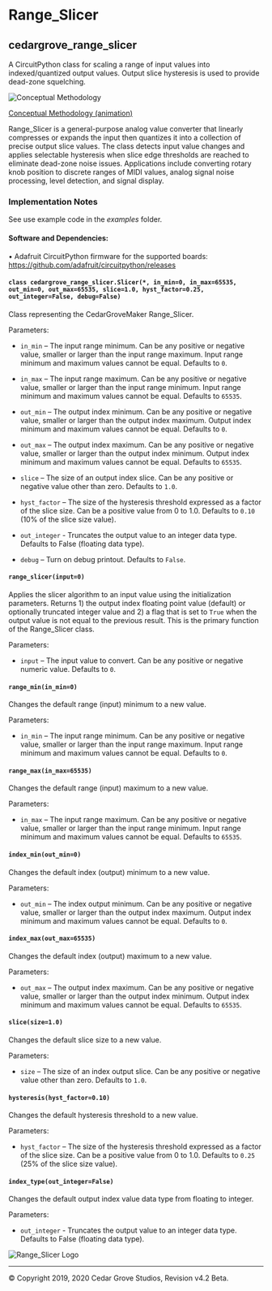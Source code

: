 # Range_Slicer
## cedargrove_range_slicer
A CircuitPython class for scaling a range of input values into indexed/quantized output values. Output slice hysteresis is used to provide dead-zone squelching.

![Conceptual Methodology](https://github.com/CedarGroveStudios/Range_Slicer/blob/master/docs/conceptual%202019-03-05.png)

[Conceptual Methodology (animation)](https://youtu.be/ndU70NTm_Bk)

Range_Slicer is a general-purpose analog value converter that linearly compresses or expands the input then quantizes it into a collection of precise output slice values. The class detects input value changes and applies selectable hysteresis when slice edge thresholds are reached to eliminate dead-zone noise issues. Applications include converting rotary knob position to discrete ranges of MIDI values, analog signal noise processing, level detection, and signal display.

### Implementation Notes

See use example code in the _examples_ folder.

#### Software and Dependencies:
•	Adafruit CircuitPython firmware for the supported boards: https://github.com/adafruit/circuitpython/releases


#### ```class cedargrove_range_slicer.Slicer(*, in_min=0, in_max=65535, out_min=0, out_max=65535, slice=1.0, hyst_factor=0.25, out_integer=False, debug=False)```

Class representing the CedarGroveMaker Range_Slicer.

Parameters:	

-	`in_min` – The input range minimum. Can be any positive or negative value, smaller or larger than the input range maximum. Input range minimum and maximum values cannot be equal. Defaults to `0`.

-	`in_max` – The input range maximum. Can be any positive or negative value, smaller or larger than the input range minimum. Input range minimum and maximum values cannot be equal. Defaults to `65535`.

-	`out_min` – The output index minimum. Can be any positive or negative value, smaller or larger than the output index maximum. Output index minimum and maximum values cannot be equal. Defaults to `0`.

-	`out_max` – The output index maximum. Can be any positive or negative value, smaller or larger than the output index minimum. Output index minimum and maximum values cannot be equal. Defaults to `65535`.

-	`slice` – The size of an output index slice. Can be any positive or negative value other than zero. Defaults to `1.0`.

-	`hyst_factor` – The size of the hysteresis threshold expressed as a factor of the slice size. Can be a positive value from 0 to 1.0. Defaults to `0.10` (10% of the slice size value).

- `out_integer` - Truncates the output value to an integer data type. Defaults to False (floating data type).

-	`debug` – Turn on debug printout. Defaults to `False`.

#### `range_slicer(input=0)`

Applies the slicer algorithm to an input value using the initialization parameters. Returns 1) the output index floating point value (default) or optionally truncated integer value and 2) a flag that is set to `True` when the output value is not equal to the previous result. This is the primary function of the Range_Slicer class.

Parameters:	

- `input` – The input value to convert. Can be any positive or negative numeric value. Defaults to `0`.


#### `range_min(in_min=0)` 

Changes the default range (input) minimum to a new value.

Parameters:	

- `in_min` – The input range minimum. Can be any positive or negative value, smaller or larger than the input range maximum. Input range minimum and maximum values cannot be equal. Defaults to `0`.


#### `range_max(in_max=65535)` 

Changes the default range (input) maximum to a new value.

Parameters:	

- `in_max` – The input range maximum. Can be any positive or negative value, smaller or larger than the input range minimum. Input range minimum and maximum values cannot be equal. Defaults to `65535`.

#### `index_min(out_min=0)` 

Changes the default index (output) minimum to a new value.

Parameters:	

- `out_min` – The index output minimum. Can be any positive or negative value, smaller or larger than the output index maximum. Output index minimum and maximum values cannot be equal. Defaults to `0`.

#### `index_max(out_max=65535)` 

Changes the default index (output) maximum to a new value.

Parameters:	

- `out_max` – The output index maximum. Can be any positive or negative value, smaller or larger than the output index minimum. Output index minimum and maximum values cannot be equal. Defaults to `65535`.

#### `slice(size=1.0)` 

Changes the default slice size to a new value.

Parameters:	

- `size` – The size of an index output slice. Can be any positive or negative value other than zero. Defaults to `1.0`.


#### `hysteresis(hyst_factor=0.10)`

Changes the default hysteresis threshold to a new value.

Parameters:	

- `hyst_factor` – The size of the hysteresis threshold expressed as a factor of the slice size. Can be a positive value from 0 to 1.0. Defaults to `0.25` (25% of the slice size value).


#### `index_type(out_integer=False)`

Changes the default output index value data type from floating to integer.

Parameters:	

- `out_integer` - Truncates the output value to an integer data type. Defaults to False (floating data type).


![Range_Slicer Logo](https://github.com/CedarGroveStudios/Range_Slicer/blob/master/docs/range%20slicer%20logo%2001.bmp)

________________________________________
© Copyright 2019, 2020 Cedar Grove Studios, Revision v4.2 Beta. 
